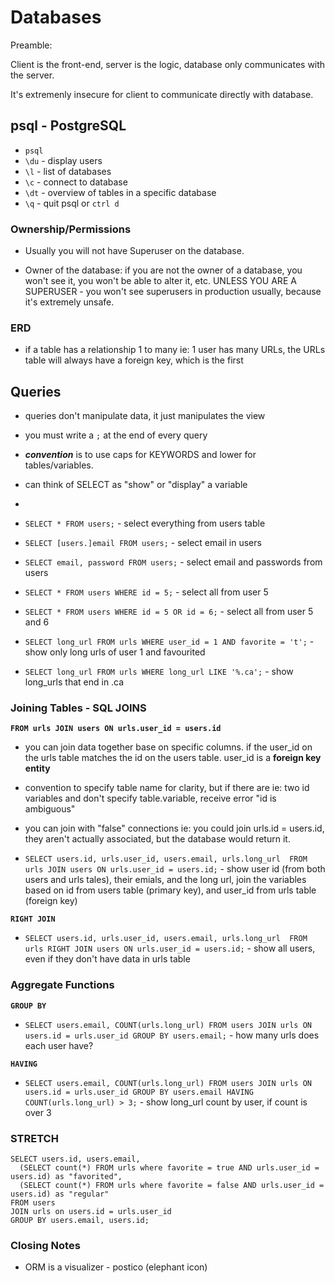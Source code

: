 # Databases

Preamble: 

Client is the front-end, server is the logic, database only communicates with the server. 

It's extremenly insecure for client to communicate directly with database.

## psql - PostgreSQL

- `psql`
- `\du` - display users
- `\l` - list of databases
- `\c` - connect to database
- `\dt` - overview of tables in a specific database
- `\q` - quit psql or `ctrl d`

### Ownership/Permissions

- Usually you will not have Superuser on the database. 

- Owner of the database: if you are not the owner of a database, you won't see it, you won't be able to alter it, etc. UNLESS YOU ARE A SUPERUSER - you won't see superusers in production usually, because it's extremely unsafe. 

### ERD
- if a table has a relationship 1 to many ie: 1 user has many URLs, the URLs table will always have a foreign key, which is the first 

## Queries
- queries don't manipulate data, it just manipulates the view
- you must write a `;` at the end of every query
- ***convention*** is to use caps for KEYWORDS and lower for tables/variables.
- can think of SELECT as "show" or "display" a variable
- 

- `SELECT * FROM users;` - select everything from users table
- `SELECT [users.]email FROM users;` - select email in users
- `SELECT email, password FROM users;` - select email and passwords from users
- `SELECT * FROM users WHERE id = 5;` - select all from user 5
- `SELECT * FROM users WHERE id = 5 OR id = 6;` - select all from user 5 and 6
- `SELECT long_url FROM urls WHERE user_id = 1 AND favorite = 't';` - show only long urls of user 1 and favourited
- `SELECT long_url FROM urls WHERE long_url LIKE '%.ca';` - show long_urls that end in .ca

### Joining Tables - SQL JOINS

**`FROM urls JOIN users ON urls.user_id = users.id`**

- you can join data together base on specific columns. if the user_id on the urls table matches the id on the users table. user_id is a **foreign key entity**
- convention to specify table name for clarity, but if there are ie: two id variables and don't specify table.variable, receive error "id is ambiguous"
- you can join with "false" connections ie: you could join urls.id = users.id, they aren't actually associated, but the database would return it.

- `SELECT users.id, urls.user_id, users.email, urls.long_url  FROM urls JOIN users ON urls.user_id = users.id;` - show user id (from both users and urls tales), their emials, and the long url, join the variables based on id from users table (primary key), and user_id from urls table (foreign key)

**`RIGHT JOIN`**

- `SELECT users.id, urls.user_id, users.email, urls.long_url  FROM urls RIGHT JOIN users ON urls.user_id = users.id;` - show all users, even if they don't have data in urls table

### Aggregate Functions

**`GROUP BY`**

- `SELECT users.email, COUNT(urls.long_url) FROM users JOIN urls ON users.id = urls.user_id GROUP BY users.email;` - how many urls does each user have?

**`HAVING`**

- `SELECT users.email, COUNT(urls.long_url) FROM users JOIN urls ON users.id = urls.user_id GROUP BY users.email HAVING COUNT(urls.long_url) > 3;` - show long_url count by user, if count is over 3

### STRETCH

```
SELECT users.id, users.email,
  (SELECT count(*) FROM urls where favorite = true AND urls.user_id = users.id) as "favorited",
  (SELECT count(*) FROM urls where favorite = false AND urls.user_id = users.id) as "regular"
FROM users
JOIN urls on users.id = urls.user_id
GROUP BY users.email, users.id;
```
### Closing Notes

- ORM is a visualizer - postico (elephant icon)